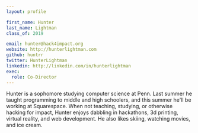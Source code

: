 ```yaml
---
layout: profile

first_name: Hunter
last_name: Lightman
class_of: 2019

email: hunter@hack4impact.org
website: http://hunterlightman.com
github: huntrr
twitter: HunterLightman
linkedin: http://linkedin.com/in/hunterlightman
exec:
  role: Co-Director
---
```


Hunter is a sophomore studying computer science at Penn. Last summer he taught
programming to middle and high schoolers, and this summer he'll be working at
Squarespace. When not teaching, studying, or otherwise hacking
for impact, Hunter enjoys dabbling in hackathons, 3d printing, virtual reality,
and web development. He also likes skiing, watching movies, and ice cream.
